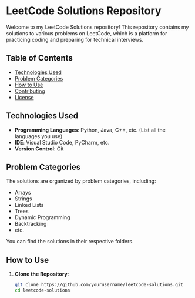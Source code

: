 # LeetCode Solutions Repository

Welcome to my LeetCode Solutions repository! This repository contains my solutions to various problems on LeetCode, which is a platform for practicing coding and preparing for technical interviews.

## Table of Contents

- [Technologies Used](#technologies-used)
- [Problem Categories](#problem-categories)
- [How to Use](#how-to-use)
- [Contributing](#contributing)
- [License](#license)

## Technologies Used

- **Programming Languages**: Python, Java, C++, etc. (List all the languages you use)
- **IDE**: Visual Studio Code, PyCharm, etc.
- **Version Control**: Git

## Problem Categories

The solutions are organized by problem categories, including:

- Arrays
- Strings
- Linked Lists
- Trees
- Dynamic Programming
- Backtracking
- etc.

You can find the solutions in their respective folders.

## How to Use

1. **Clone the Repository**:
   ```bash
   git clone https://github.com/yourusername/leetcode-solutions.git
   cd leetcode-solutions
